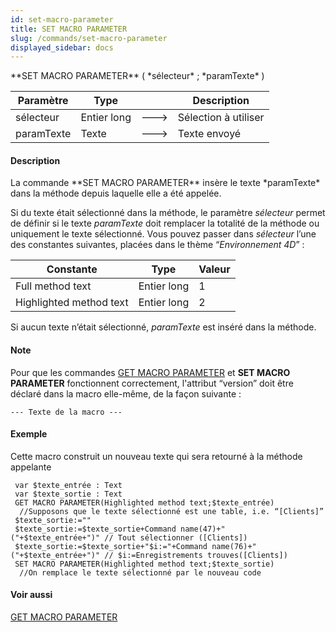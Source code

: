 ```yaml
---
id: set-macro-parameter
title: SET MACRO PARAMETER
slug: /commands/set-macro-parameter
displayed_sidebar: docs
---
```


<!--REF #_command_.SET MACRO PARAMETER.Syntax-->**SET MACRO PARAMETER** ( *sélecteur* ; *paramTexte* )<!-- END REF-->
<!--REF #_command_.SET MACRO PARAMETER.Params-->
| Paramètre | Type |  | Description |
| --- | --- | --- | --- |
| sélecteur | Entier long | &#x1F852; | Sélection à utiliser |
| paramTexte | Texte | &#x1F852; | Texte envoyé |

<!-- END REF-->

#### Description 

<!--REF #_command_.SET MACRO PARAMETER.Summary-->La commande **SET MACRO PARAMETER** insère le texte *paramTexte* dans la méthode depuis laquelle elle a été appelée.<!-- END REF-->

Si du texte était sélectionné dans la méthode, le paramètre *sélecteur* permet de définir si le texte *paramTexte* doit remplacer la totalité de la méthode ou uniquement le texte sélectionné. Vous pouvez passer dans *sélecteur* l’une des constantes suivantes, placées dans le thème “*Environnement 4D*” :

| Constante               | Type        | Valeur |
| ----------------------- | ----------- | ------ |
| Full method text        | Entier long | 1      |
| Highlighted method text | Entier long | 2      |

Si aucun texte n’était sélectionné, *paramTexte* est inséré dans la méthode.

#### Note 

 Pour que les commandes [GET MACRO PARAMETER](get-macro-parameter.md) et **SET MACRO PARAMETER** fonctionnent correctement, l'attribut “version” doit être déclaré dans la macro elle-même, de la façon suivante :

```RAW
--- Texte de la macro ---
```

#### Exemple 

Cette macro construit un nouveau texte qui sera retourné à la méthode appelante

```4d
 var $texte_entrée : Text
 var $texte_sortie : Text
 GET MACRO PARAMETER(Highlighted method text;$texte_entrée)
  //Supposons que le texte sélectionné est une table, i.e. “[Clients]”
 $texte_sortie:=""
 $texte_sortie:=$texte_sortie+Command name(47)+"("+$texte_entrée+")" // Tout sélectionner ([Clients])
 $texte_sortie:=$texte_sortie+"$i:="+Command name(76)+"("+$texte_entrée+")" // $i:=Enregistrements trouves([Clients])
 SET MACRO PARAMETER(Highlighted method text;$texte_sortie)
  //On remplace le texte sélectionné par le nouveau code
```

#### Voir aussi 

[GET MACRO PARAMETER](get-macro-parameter.md)  